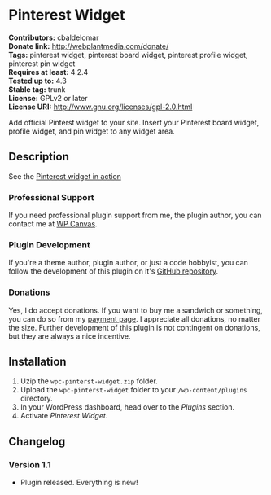 # Pinterest Widget #

**Contributors:** cbaldelomar  
**Donate link:** http://webplantmedia.com/donate/  
**Tags:** pinterest widget, pinterest board widget, pinterest profile widget, pinterest pin widget  
**Requires at least:** 4.2.4  
**Tested up to:** 4.3  
**Stable tag:** trunk  
**License:** GPLv2 or later  
**License URI:** http://www.gnu.org/licenses/gpl-2.0.html  

Add official Pinterst widget to your site. Insert your Pinterest board widget, profile widget, and pin widget to any widget area.

## Description ##

See the [Pinterest widget in action](http://webplantmedia.com/starter-themes/wordpresscanvas/features/widgets/wordpress-canvas-widgets/)

### Professional Support

If you need professional plugin support from me, the plugin author, you can contact me at [WP Canvas](http://webplantmedia.com/starter-themes/wordpresscanvas/).

### Plugin Development

If you're a theme author, plugin author, or just a code hobbyist, you can follow the development of this plugin on it's [GitHub repository](https://github.com/webplantmedia/wpc-pinterest-widget). 

### Donations

Yes, I do accept donations.  If you want to buy me a sandwich or something, you can do so from my [payment page](http://webplantmedia.com/pay-now/).  I appreciate all donations, no matter the size.  Further development of this plugin is not contingent on donations, but they are always a nice incentive.

## Installation ##

1. Uzip the `wpc-pinterst-widget.zip` folder.
2. Upload the `wpc-pinterst-widget` folder to your `/wp-content/plugins` directory.
3. In your WordPress dashboard, head over to the *Plugins* section.
4. Activate *Pinterest Widget*.

## Changelog ##

### Version 1.1

* Plugin released.  Everything is new!
